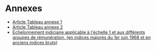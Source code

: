 # Annexes

- [Article Tableau annexe 1](article-tableau-annexe-1.md)
- [Article Tableau annexe 2](article-tableau-annexe-2.md)
- [Echelonnement indiciaire applicable à l'échelle 1 et aux différents groupes de rémunération, (en indices majorés du 1er juin 1968 et en anciens indices bruts)](echelonnement-indiciaire-applicable-a)
